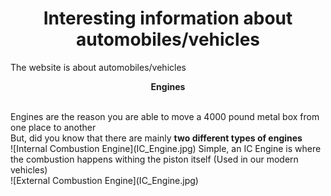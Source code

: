 <h1 align="center">
 Interesting information about automobiles/vehicles
</h1>
The website is about automobiles/vehicles
<p align="center">
  <strong> Engines </strong>
</p>
<br>
Engines are the reason you are able to move a 4000 pound metal box from one place to another
<br>
But, did you know that there are mainly <strong> two different types of engines </strong>
<br>
![Internal Combustion Engine](IC_Engine.jpg)
Simple, an IC Engine is where the combustion happens withing the piston itself (Used in our modern vehicles)
<br>
![External Combustion Engine](IC_Engine.jpg)

